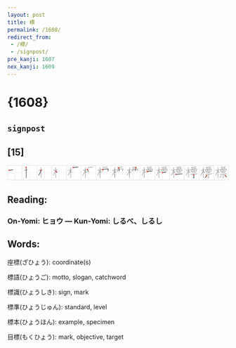 ```yaml
---
layout: post
title: 標
permalink: /1608/
redirect_from:
 - /標/
 - /signpost/
pre_kanji: 1607
nex_kanji: 1609
---
```


# {1608}

## `signpost`

## [15]

<div class="stroke"><img src="../images/E6A899.png" /></div>

## Reading:

### On-Yomi: ヒョウ &mdash; Kun-Yomi: しるべ、しるし

## Words:

座標(ざひょう): coordinate(s)

標語(ひょうご): motto, slogan, catchword

標識(ひょうしき): sign, mark

標準(ひょうじゅん): standard, level

標本(ひょうほん): example, specimen

目標(もくひょう): mark, objective, target
